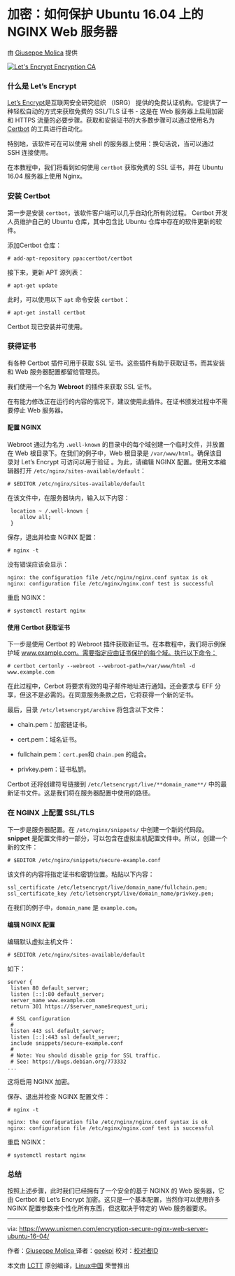 加密：如何保护 Ubuntu 16.04 上的 NGINX Web 服务器
============================================================

由 [Giuseppe Molica][1] 提供

 [![Let's Encrypt Encryption CA](https://www.unixmen.com/wp-content/uploads/2017/06/le-logo-standard.png "le-logo-standard")][2] 

### 什么是 Let’s Encrypt

[Let’s Encrypt][3]是互联网安全研究组织 （ISRG） 提供的免费认证机构。它提供了一种轻松自动的方式来获取免费的 SSL/TLS 证书 - 这是在 Web 服务器上启用加密和 HTTPS 流量的必要步骤。获取和安装证书的大多数步骤可以通过使用名为 [Certbot][4] 的工具进行自动化。

特别地，该软件可在可以使用 shell 的服务器上使用：换句话说，当可以通过 SSH 连接使用。

在本教程中，我们将看到如何使用 `certbot` 获取免费的 SSL 证书，并在 Ubuntu 16.04 服务器上使用 Nginx。

### 安装 Certbot

第一步是安装 `certbot`，该软件客户端可以几乎自动化所有的过程。 Certbot 开发人员维护自己的 Ubuntu 仓库，其中包含比 Ubuntu 仓库中存在的软件更新的软件。

添加Certbot 仓库：

```
# add-apt-repository ppa:certbot/certbot
```

接下来，更新 APT 源列表：

```
# apt-get update
```

此时，可以使用以下 `apt` 命令安装 `certbot`：

```
# apt-get install certbot
```

Certbot 现已安装并可使用。

### 获得证书

有各种 Certbot 插件可用于获取 SSL 证书。这些插件有助于获取证书，而其安装和 Web 服务器配置都留给管理员。

我们使用一个名为 **Webroot** 的插件来获取 SSL 证书。

在有能力修改正在运行的内容的情况下，建议使用此插件。在证书颁发过程中不需要停止 Web 服务器。

#### 配置 NGINX

Webroot 通过为名为 `.well-known` 的目录中的每个域创建一个临时文件，并放置在 Web 根目录下。在我们的例子中，Web 根目录是 `/var/www/html`。确保该目录对 Let’s Encrypt 可访问以用于验证 。为此，请编辑 NGINX 配置。使用文本编辑器打开 `/etc/nginx/sites-available/default`：

```
# $EDITOR /etc/nginx/sites-available/default
```

在该文件中，在服务器块内，输入以下内容：

```
 location ~ /.well-known {
    allow all;
 }
```

保存，退出并检查 NGINX 配置：

```
# nginx -t
```

没有错误应该会显示：

```
nginx: the configuration file /etc/nginx/nginx.conf syntax is ok
nginx: configuration file /etc/nginx/nginx.conf test is successful
```

重启 NGINX：

```
# systemctl restart nginx
```

#### 使用 Certbot 获取证书

下一步是使用 Certbot 的 Webroot 插件获取新证书。在本教程中，我们将示例保护域 www.example.com。需要指定应由证书保护的每个域。执行以下命令：

```
# certbot certonly --webroot --webroot-path=/var/www/html -d www.example.com
```

在此过程中，Cerbot 将要求有效的电子邮件地址进行通知。还会要求与 EFF 分享，但这不是必需的。在同意服务条款之后，它将获得一个新的证书。

最后，目录 `/etc/letsencrypt/archive` 将包含以下文件：

*   chain.pem：加密链证书。

*   cert.pem：域名证书。

*   fullchain.pem：`cert.pem`和 `chain.pem` 的组合。

*   privkey.pem：证书私钥。

Certbot 还将创建符号链接到 `/etc/letsencrypt/live/**domain_name**/` 中的最新证书文件。这是我们将在服务器配置中使用的路径。

### 在 NGINX 上配置 SSL/TLS

下一步是服务器配置。在 `/etc/nginx/snippets/` 中创建一个新的代码段。 **snippet** 是配置文件的一部分，可以包含在虚拟主机配置文件中。所以，创建一个新的文件：

```
# $EDITOR /etc/nginx/snippets/secure-example.conf
```

该文件的内容将指定证书和密钥位置。粘贴以下内容：

```
ssl_certificate /etc/letsencrypt/live/domain_name/fullchain.pem;
ssl_certificate_key /etc/letsencrypt/live/domain_name/privkey.pem;
```

在我们的例子中，`domain_name` 是 `example.com`。

#### 编辑 NGINX 配置

编辑默认虚拟主机文件：

```
# $EDITOR /etc/nginx/sites-available/default
```

如下：

```
server {
 listen 80 default_server;
 listen [::]:80 default_server;
 server_name www.example.com
 return 301 https://$server_name$request_uri;

 # SSL configuration
 #
 listen 443 ssl default_server;
 listen [::]:443 ssl default_server;
 include snippets/secure-example.conf
 #
 # Note: You should disable gzip for SSL traffic.
 # See: https://bugs.debian.org/773332
...
```

这将启用 NGINX 加密。

保存、退出并检查 NGINX 配置文件：

```
# nginx -t

nginx: the configuration file /etc/nginx/nginx.conf syntax is ok
nginx: configuration file /etc/nginx/nginx.conf test is successful
```

重启 NGINX：

```
# systemctl restart nginx
```

### 总结

按照上述步骤，此时我们已经拥有了一个安全的基于 NGINX 的 Web 服务器，它由 Certbot 和 Let’s Encrypt 加密。这只是一个基本配置，当然你可以使用许多 NGINX 配置参数来个性化所有东西，但这取决于特定的 Web 服务器要求。

--------------------------------------------------------------------------------

via: https://www.unixmen.com/encryption-secure-nginx-web-server-ubuntu-16-04/

作者：[Giuseppe Molica ][a]
译者：[geekpi](https://github.com/geekpi)
校对：[校对者ID](https://github.com/校对者ID)

本文由 [LCTT](https://github.com/LCTT/TranslateProject) 原创编译，[Linux中国](https://linux.cn/) 荣誉推出

[a]:https://www.unixmen.com/author/tutan/
[1]:https://www.unixmen.com/author/tutan/
[2]:https://www.unixmen.com/wp-content/uploads/2017/06/le-logo-standard.png
[3]:https://letsencrypt.org/
[4]:https://certbot.eff.org/
